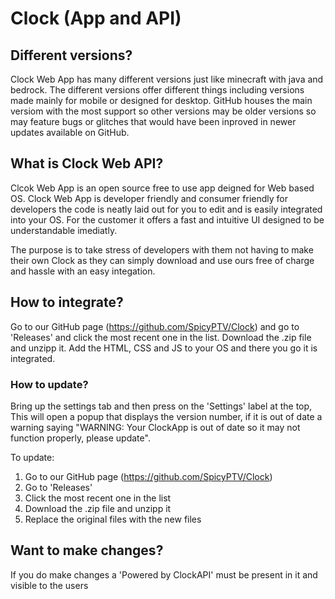 # Clock (App and API)

## Different versions?

Clock Web App has many different versions just like minecraft with java and bedrock. The different versions offer different things including versions made mainly for mobile or designed for desktop. GitHub houses the main versiom with the most support so other versions may be older versions so may feature bugs or glitches that would have been inproved in newer updates available on GitHub.

## What is Clock Web API?

Clcok Web App is an open source free to use app deigned for Web based OS. Clock Web App is developer friendly and consumer friendly for developers the code is neatly laid out for you to edit and is easily integrated into your OS. For the customer it offers a fast and intuitive UI designed to be understandable imediatly. 

The purpose is to take stress of developers with them not having to make their own Clock as they can simply download and use ours free of charge and hassle with an easy integation.

## How to integrate?

Go to our GitHub page (https://github.com/SpicyPTV/Clock) and go to 'Releases' and click the most recent one in the list. Download the .zip file and unzipp it. Add the HTML, CSS and JS to your OS and there you go it is integrated.

### How to update?

Bring up the settings tab and then press on the 'Settings' label at the top, This will open a popup that displays the version number, if it is out of date a warning saying "WARNING: Your ClockApp is out of date so it may not function properly, please update". 

To update:

1. Go to our GitHub page (https://github.com/SpicyPTV/Clock)
2. Go to 'Releases'
3. Click the most recent one in the list
4. Download the .zip file and unzipp it
5. Replace the original files with the new files

## Want to make changes?

If you do make changes a 'Powered by ClockAPI' must be present in it and visible to the users
